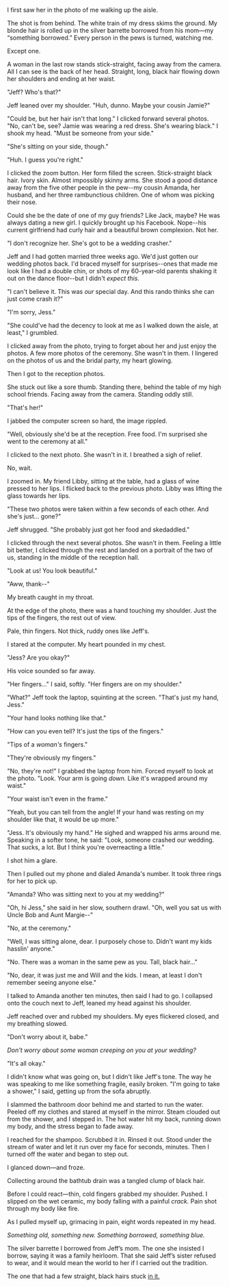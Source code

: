 I first saw her in the photo of me walking up the aisle.

The shot is from behind. The white train of my dress skims the ground. My blonde hair is rolled up in the silver barrette borrowed from his mom—my “something borrowed.” Every person in the pews is turned, watching me.

Except one.

A woman in the last row stands stick-straight, facing away from the camera. All I can see is the back of her head. Straight, long, black hair flowing down her shoulders and ending at her waist.

"Jeff? Who's that?"

Jeff leaned over my shoulder. "Huh, dunno. Maybe your cousin Jamie?"

"Could be, but her hair isn't that long." I clicked forward several photos. "No, can't be, see? Jamie was wearing a red dress. She's wearing black." I shook my head. "Must be someone from your side."

"She's sitting on your side, though."

"Huh. I guess you're right."

I clicked the zoom button. Her form filled the screen. Stick-straight black hair. Ivory skin. Almost impossibly skinny arms. She stood a good distance away from the five other people in the pew--my cousin Amanda, her husband, and her three rambunctious children. One of whom was picking their nose.

Could she be the date of one of my guy friends? Like Jack, maybe? He was always dating a new girl. I quickly brought up his Facebook. Nope--his current girlfriend had curly hair and a beautiful brown complexion. Not her.

"I don't recognize her. She's got to be a wedding crasher."

Jeff and I had gotten married three weeks ago. We'd just gotten our wedding photos back. I'd braced myself for surprises--ones that made me look like I had a double chin, or shots of my 60-year-old parents shaking it out on the dance floor--but I didn't *expect this*.

"I can't believe it. This was *our* special day. And this rando thinks she can just come crash it?"

"I'm sorry, Jess."

"She could've had the decency to look at me as I walked down the aisle, at least," I grumbled.

I clicked away from the photo, trying to forget about her and just enjoy the photos. A few more photos of the ceremony. She wasn't in them. I lingered on the photos of us and the bridal party, my heart glowing.

Then I got to the reception photos.

She stuck out like a sore thumb. Standing there, behind the table of my high school friends. Facing away from the camera. Standing oddly still.

"That's her!"

I jabbed the computer screen so hard, the image rippled.

"Well, obviously she'd be at the reception. Free food. I'm surprised she went to the ceremony at all."

I clicked to the next photo. She wasn't in it. I breathed a sigh of relief.

No, wait.

I zoomed in. My friend Libby, sitting at the table, had a glass of wine pressed to her lips. I flicked back to the previous photo. Libby was lifting the glass towards her lips.

"These two photos were taken within a few seconds of each other. And she's just… gone?"

Jeff shrugged. "She probably just got her food and skedaddled."

I clicked through the next several photos. She wasn't in them. Feeling a little bit better, I clicked through the rest and landed on a portrait of the two of us, standing in the middle of the reception hall.

"Look at us! You look beautiful."

"Aww, thank--"

My breath caught in my throat.

At the edge of the photo, there was a hand touching my shoulder. Just the tips of the fingers, the rest out of view.

Pale, thin fingers. Not thick, ruddy ones like Jeff's.

I stared at the computer. My heart pounded in my chest.

"Jess? Are you okay?"

His voice sounded so far away.

"Her fingers…" I said, softly. "Her fingers are on my shoulder."

"What?" Jeff took the laptop, squinting at the screen. "That's just my hand, Jess."

"Your hand looks nothing like that."

"How can you even tell? It's just the tips of the fingers."

"Tips of a *woman's* fingers."

"They're obviously my fingers."

"No, they're not!" I grabbed the laptop from him. Forced myself to look at the photo. "Look. Your arm is going *down.* Like it's wrapped around my waist."

"Your waist isn't even in the frame."

"Yeah, but you can tell from the angle! If your hand was resting on my shoulder like that, it would be up more."

"Jess. It's obviously my hand." He sighed and wrapped his arms around me. Speaking in a softer tone, he said: "Look, someone crashed our wedding. That sucks, a lot. But I think you're overreacting a little."

I shot him a glare.

Then I pulled out my phone and dialed Amanda's number. It took three rings for her to pick up.

"Amanda? Who was sitting next to you at my wedding?"

"Oh, hi Jess," she said in her slow, southern drawl. "Oh, well you sat us with Uncle Bob and Aunt Margie--"

"No, at the ceremony."

"Well, I was sitting alone, dear. I purposely chose to. Didn't want my kids hasslin' anyone."

"No. There was a woman in the same pew as you. Tall, black hair…"

"No, dear, it was just me and Will and the kids. I mean, at least I don't remember seeing anyone else."

I talked to Amanda another ten minutes, then said I had to go. I collapsed onto the couch next to Jeff, leaned my head against his shoulder.

Jeff reached over and rubbed my shoulders. My eyes flickered closed, and my breathing slowed.

"Don't worry about it, babe."

*Don't worry about some woman creeping on you at your wedding?*

"It's all okay."

I didn't know what was going on, but I didn't like Jeff's tone. The way he was speaking to me like something fragile, easily broken. "I'm going to take a shower," I said, getting up from the sofa abruptly.

I slammed the bathroom door behind me and started to run the water. Peeled off my clothes and stared at myself in the mirror. Steam clouded out from the shower, and I stepped in. The hot water hit my back, running down my body, and the stress began to fade away.

I reached for the shampoo. Scrubbed it in. Rinsed it out. Stood under the stream of water and let it run over my face for seconds, minutes. Then I turned off the water and began to step out.

I glanced down—and froze.

Collecting around the bathtub drain was a tangled clump of black hair.

Before I could react—thin, cold fingers grabbed my shoulder. Pushed. I slipped on the wet ceramic, my body falling with a painful *crack.* Pain shot through my body like fire.

As I pulled myself up, grimacing in pain, eight words repeated in my head.

*Something old, something new. Something borrowed, something blue.*

The silver barrette I borrowed from Jeff’s mom. The one she insisted I borrow, saying it was a family heirloom. That she said Jeff’s sister refused to wear, and it would mean the world to her if I carried out the tradition.

The one that had a few straight, black hairs stuck [in it.](http://www.reddit.com/r/blairdaniels)